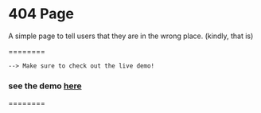 404 Page
========

A simple page to tell users that they are in the wrong place. (kindly, that is)

========

```
--> Make sure to check out the live demo!
```

### see the demo [here](http://www.terld.com/makeover/404.html)

========
